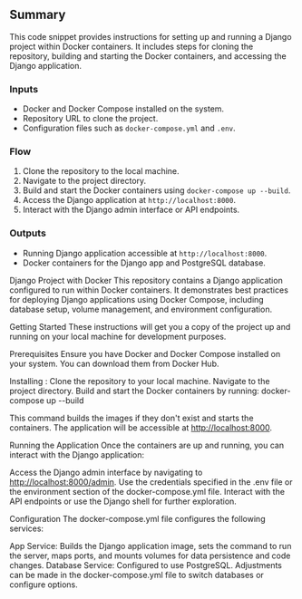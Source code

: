 ## Summary

This code snippet provides instructions for setting up and running a Django project within Docker containers. It includes steps for cloning the repository, building and starting the Docker containers, and accessing the Django application.

### Inputs

- Docker and Docker Compose installed on the system.
- Repository URL to clone the project.
- Configuration files such as `docker-compose.yml` and `.env`.

### Flow

1. Clone the repository to the local machine.
2. Navigate to the project directory.
3. Build and start the Docker containers using `docker-compose up --build`.
4. Access the Django application at `http://localhost:8000`.
5. Interact with the Django admin interface or API endpoints.

### Outputs

- Running Django application accessible at `http://localhost:8000`.
- Docker containers for the Django app and PostgreSQL database.

Django Project with Docker
This repository contains a Django application configured to run within Docker containers. It demonstrates best practices for deploying Django applications using Docker Compose, including database setup, volume management, and environment configuration.

Getting Started
These instructions will get you a copy of the project up and running on your local machine for development purposes.

Prerequisites
Ensure you have Docker and Docker Compose installed on your system. You can download them from Docker Hub.

Installing :
Clone the repository to your local machine.
Navigate to the project directory.
Build and start the Docker containers by running:
docker-compose up --build

This command builds the images if they don't exist and starts the containers. The application will be accessible at <http://localhost:8000>.

Running the Application
Once the containers are up and running, you can interact with the Django application:

Access the Django admin interface by navigating to <http://localhost:8000/admin>. Use the credentials specified in the .env file or the environment section of the docker-compose.yml file.
Interact with the API endpoints or use the Django shell for further exploration.

Configuration
The docker-compose.yml file configures the following services:

App Service: Builds the Django application image, sets the command to run the server, maps ports, and mounts volumes for data persistence and code changes.
Database Service: Configured to use PostgreSQL. Adjustments can be made in the docker-compose.yml file to switch databases or configure options.
